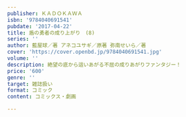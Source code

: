 ```yaml
---
publisher: ＫＡＤＯＫＡＷＡ
isbn: '9784040691541'
pubdate: '2017-04-22'
title: 盾の勇者の成り上がり　(8)
series: ''
author: 藍屋球／著 アネコユサギ／原著 弥南せいら／著
cover: 'https://cover.openbd.jp/9784040691541.jpg'
volume: ''
description: 絶望の底から這いあがる不屈の成りあがりファンタジー！
price: '600'
genre: ''
target: 雑誌扱い
format: コミック
content: コミックス・劇画

---
```


